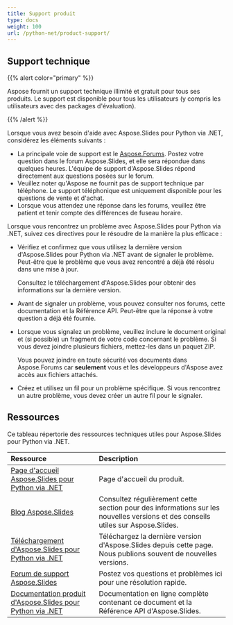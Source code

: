 ```yaml
---
title: Support produit
type: docs
weight: 100
url: /python-net/product-support/
---
```


## **Support technique**
{{% alert color="primary" %}}

Aspose fournit un support technique illimité et gratuit pour tous ses produits. Le support est disponible pour tous les utilisateurs (y compris les utilisateurs avec des packages d'évaluation).

{{% /alert %}} 

Lorsque vous avez besoin d'aide avec Aspose.Slides pour Python via .NET, considérez les éléments suivants :

- La principale voie de support est le [Aspose.Forums](https://forum.aspose.com/c/slides/11). Postez votre question dans le forum Aspose.Slides, et elle sera répondue dans quelques heures. L'équipe de support d'Aspose.Slides répond directement aux questions posées sur le forum.
- Veuillez noter qu'Aspose ne fournit pas de support technique par téléphone. Le support téléphonique est uniquement disponible pour les questions de vente et d'achat.
- Lorsque vous attendez une réponse dans les forums, veuillez être patient et tenir compte des différences de fuseau horaire.

Lorsque vous rencontrez un problème avec Aspose.Slides pour Python via .NET, suivez ces directives pour le résoudre de la manière la plus efficace :

- Vérifiez et confirmez que vous utilisez la dernière version d'Aspose.Slides pour Python via .NET avant de signaler le problème. Peut-être que le problème que vous avez rencontré a déjà été résolu dans une mise à jour. 

  Consultez le téléchargement d'Aspose.Slides pour obtenir des informations sur la dernière version.

- Avant de signaler un problème, vous pouvez consulter nos forums, cette documentation et la Référence API. Peut-être que la réponse à votre question a déjà été fournie. 

- Lorsque vous signalez un problème, veuillez inclure le document original et (si possible) un fragment de votre code concernant le problème. Si vous devez joindre plusieurs fichiers, mettez-les dans un paquet ZIP. 

  Vous pouvez joindre en toute sécurité vos documents dans Aspose.Forums car **seulement** vous et les développeurs d'Aspose avez accès aux fichiers attachés.

- Créez et utilisez un fil pour un problème spécifique. Si vous rencontrez un autre problème, vous devez créer un autre fil pour le signaler. 

## **Ressources**
Ce tableau répertorie des ressources techniques utiles pour Aspose.Slides pour Python via .NET.

|**Ressource**|**Description**|
| :- | :- |
|[Page d'accueil Aspose.Slides pour Python via .NET](https://products.aspose.com/slides/python-net/)|Page d'accueil du produit.|
|[Blog Aspose.Slides](https://blog.aspose.com/category/slides/)|Consultez régulièrement cette section pour des informations sur les nouvelles versions et des conseils utiles sur Aspose.Slides.|
|[Téléchargement d'Aspose.Slides pour Python via .NET](https://pypi.org/project/aspose.slides/)|Téléchargez la dernière version d'Aspose.Slides depuis cette page. Nous publions souvent de nouvelles versions.|
|[Forum de support Aspose.Slides](https://forum.aspose.com/c/slides/11)|Postez vos questions et problèmes ici pour une résolution rapide.|
|[Documentation produit d'Aspose.Slides pour Python via .NET](/slides/python-net/)|Documentation en ligne complète contenant ce document et la Référence API d'Aspose.Slides.|